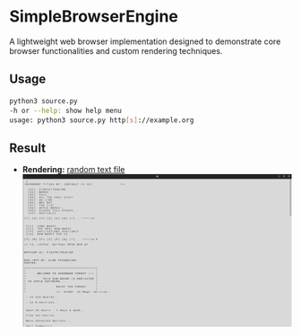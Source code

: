 # SimpleBrowserEngine

A lightweight web browser implementation designed to demonstrate core browser functionalities and custom rendering techniques.

## Usage

``````bash
python3 source.py
-h or --help: show help menu
usage: python3 source.py http[s]://example.org
``````
## Result
- **Rendering:** [random text file](https://mirror2.evolution-host.com/textfiles/100/apples.txt)
![The Browser Opening random text file](assets/image.png)
